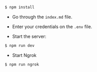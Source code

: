 
```bash
$ npm install
```

- Go through the `index.md` file.

- Enter your credentials on the `.env` file.

- Start the server:

```bash
$ npm run dev
```

- Start Ngrok

```bash
$ npm run ngrok
```